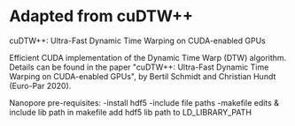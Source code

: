 # Adapted from cuDTW++
cuDTW++: Ultra-Fast Dynamic Time Warping on CUDA-enabled GPUs

Efficient CUDA implementation of the Dynamic Time Warp (DTW) algorithm. Details can be found in the paper "cuDTW++: Ultra-Fast Dynamic Time Warping on CUDA-enabled GPUs", by Bertil Schmidt and Christian Hundt (Euro-Par 2020).

Nanopore pre-requisites:
-install hdf5
-include file paths
-makefile edits & include lib path in makefile
add hdf5 lib path to LD_LIBRARY_PATH

